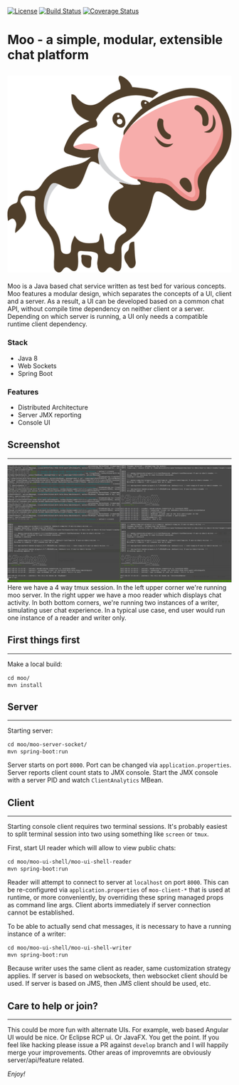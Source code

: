 [![License](https://img.shields.io/badge/License-Apache%202.0-blue.svg)](https://opensource.org/licenses/Apache-2.0) [![Build Status](https://travis-ci.org/mrazjava/moo.svg?branch=develop)](https://travis-ci.org/mrazjava/moo?branch=develop) [![Coverage Status](https://coveralls.io/repos/github/mrazjava/moo/badge.svg?branch=develop)](https://coveralls.io/github/mrazjava/moo?branch=develop)

# Moo - a simple, modular, extensible chat platform
![Moo Logo](moo.png?raw=true)
---------------------
Moo is a Java based chat service written as test bed for various concepts. Moo features 
a modular design, which separates the concepts of a UI, client and a server. As a 
result, a UI can be developed based on a common chat API, without compile time dependency 
on neither client or a server. Depending on which server is running, a UI only needs 
a compatible runtime client dependency. 

### Stack

 * Java 8
 * Web Sockets
 * Spring Boot

### Features

 * Distributed Architecture
 * Server JMX reporting
 * Console UI

## Screenshot
---------------------
![Moo Shell UI in Action](/docs/images/moo-ui-shell-tmux.png?raw=true "Shell UI Screenshot")
Here we have a 4 way tmux session. In the left upper corner we're running moo server. In 
the right upper we have a moo reader which displays chat activity. In both bottom corners, 
we're running two instances of a writer, simulating user chat experience. In a typical use 
case, end user would run one instance of a reader and writer only. 

## First things first
---------------------
Make a local build:
```
cd moo/
mvn install
```

## Server
---------------------
Starting server:
```
cd moo/moo-server-socket/
mvn spring-boot:run
```
Server starts on port `8000`. Port can be changed via `application.properties`. 
Server reports client count stats to JMX console. Start the JMX console with a 
server PID and watch `ClientAnalytics` MBean.

## Client
---------------------
Starting console client requires two terminal sessions. It's probably easiest to 
split terminal session into two using something like `screen` or `tmux`.

First, start UI reader which will allow to view public chats:
```
cd moo/moo-ui-shell/moo-ui-shell-reader
mvn spring-boot:run
```
Reader will attempt to connect to server at `localhost` on port `8000`. 
This can be re-configured via `application.properties` of `moo-client-*` that 
is used at runtime, or more conveniently, by overriding these spring managed 
props as command line args. Client aborts immediately if server connection cannot 
be established.

To be able to actually send chat messages, it is necessary to have a running 
instance of a writer:
```
cd moo/moo-ui-shell/moo-ui-shell-writer
mvn spring-boot:run
```
Because writer uses the same client as reader, same customization strategy 
applies. If server is based on websockets, then websocket client should be 
used. If server is based on JMS, then JMS client should be used, etc.

## Care to help or join?
---------------------
This could be more fun with alternate UIs. For example, web based Angular UI would 
be nice. Or Eclipse RCP ui. Or JavaFX. You get the point. If you feel like 
hacking please issue a PR against `develop` branch and I will happily merge your 
improvements. Other areas of improvemnts are obviously server/api/feature related.

*Enjoy!*